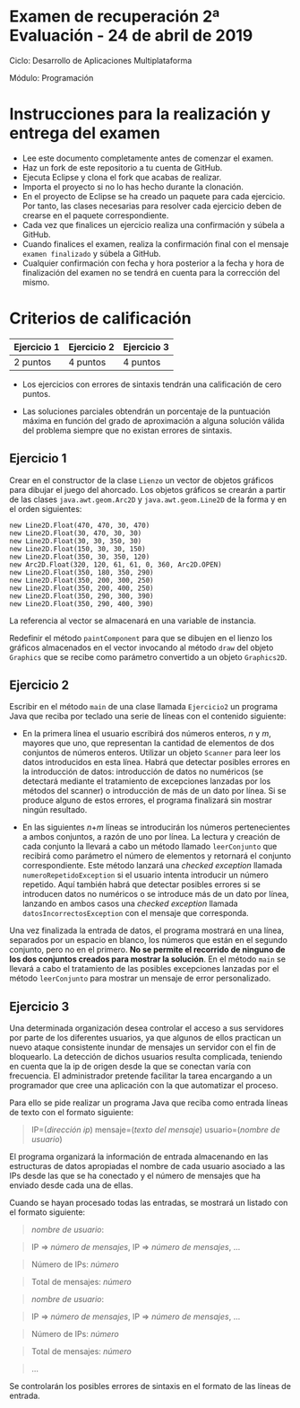# Examen de recuperación 2ª Evaluación - 24 de abril de 2019

Ciclo: Desarrollo de Aplicaciones Multiplataforma

Módulo: Programación


# Instrucciones para la realización y entrega del examen

- Lee este documento completamente antes de comenzar el examen.
- Haz un fork de este repositorio a tu cuenta de GitHub.
- Ejecuta Eclipse y clona el fork que acabas de realizar.
- Importa el proyecto si no lo has hecho durante la clonación.
- En el proyecto de Eclipse se ha creado un paquete para cada ejercicio. Por tanto, las clases necesarias para resolver cada ejercicio deben de crearse en el paquete correspondiente.
- Cada vez que finalices un ejercicio realiza una confirmación y súbela a GitHub.
- Cuando finalices el examen, realiza la confirmación final con el mensaje `examen finalizado` y súbela a GitHub.
- Cualquier confirmación con fecha y hora posterior a la fecha y hora de finalización del examen no se tendrá en cuenta para la corrección del mismo.


# Criterios de calificación

|  Ejercicio 1  |  Ejercicio 2  |  Ejercicio 3  |
| ------------- | ------------- | ------------- |
|   2 puntos    |   4 puntos    |   4 puntos    |

* Los ejercicios con errores de sintaxis tendrán una calificación de cero puntos.

* Las soluciones parciales obtendrán un porcentaje de la puntuación máxima en función del grado de aproximación a alguna solución válida del problema siempre que no existan errores de sintaxis.


## Ejercicio 1

Crear en el constructor de la clase `Lienzo` un vector de objetos gráficos para dibujar el juego del ahorcado. Los objetos gráficos se crearán a partir de las clases `java.awt.geom.Arc2D` y `java.awt.geom.Line2D` de la forma y en el orden siguientes:
	
	new Line2D.Float(470, 470, 30, 470)
	new Line2D.Float(30, 470, 30, 30)
	new Line2D.Float(30, 30, 350, 30)
	new Line2D.Float(150, 30, 30, 150)
	new Line2D.Float(350, 30, 350, 120)
	new Arc2D.Float(320, 120, 61, 61, 0, 360, Arc2D.OPEN)
	new Line2D.Float(350, 180, 350, 290)
	new Line2D.Float(350, 200, 300, 250)
	new Line2D.Float(350, 200, 400, 250)
	new Line2D.Float(350, 290, 300, 390)
	new Line2D.Float(350, 290, 400, 390)

La referencia al vector se almacenará en una variable de instancia.

Redefinir el método `paintComponent` para que se dibujen en el lienzo los gráficos almacenados en el vector invocando al método `draw` del objeto `Graphics` que se recibe como parámetro convertido a un objeto `Graphics2D`.


## Ejercicio 2

Escribir en el método `main` de una clase llamada `Ejercicio2` un programa Java que reciba por teclado una serie de líneas con el contenido siguiente:

- En la primera línea el usuario escribirá dos números enteros, *n* y *m*, mayores que uno, que representan la cantidad de elementos de dos conjuntos de números enteros. Utilizar un objeto `Scanner` para leer los datos introducidos en esta línea. Habrá que detectar posibles errores en la introducción de datos: introducción de datos no numéricos (se detectará mediante el tratamiento de excepciones lanzadas por los métodos del scanner) o introducción de más de un dato por línea. Si se produce alguno de estos errores, el programa finalizará sin mostrar ningún resultado.
  
- En las siguientes *n*+*m* líneas se introducirán los números pertenecientes a ambos conjuntos, a razón de uno por línea. La lectura y creación de cada conjunto la llevará a cabo un método llamado `leerConjunto` que recibirá como parámetro el número de elementos y retornará el conjunto correspondiente. Este método lanzará una *checked exception* llamada `numeroRepetidoException` si el usuario intenta introducir un número repetido. Aquí también habrá que detectar posibles errores si se introducen datos no numéricos o se introduce más de un dato por línea, lanzando en ambos casos una *checked exception* llamada `datosIncorrectosException` con el mensaje  que corresponda.
 
Una vez finalizada la entrada de datos, el programa mostrará en una línea, separados por un espacio en blanco, los números que están en el segundo conjunto, pero no en el primero. **No se permite el recorrido de ninguno de los dos conjuntos creados para mostrar la solución**.
En el método `main` se llevará a cabo el tratamiento de las posibles excepciones lanzadas por el método `leerConjunto` para mostrar un mensaje de error personalizado. 


## Ejercicio 3

Una determinada organización desea controlar el acceso a sus servidores por parte de los diferentes usuarios, ya que algunos de ellos practican un nuevo ataque consistente inundar de mensajes un servidor con el fin de bloquearlo. La detección de dichos usuarios resulta complicada, teniendo en cuenta que la ip de origen desde la que se conectan varía con frecuencia. El administrador pretende facilitar la tarea encargando a un programador que cree una aplicación con la que automatizar el proceso.

Para ello se pide realizar un programa Java que reciba como entrada líneas de texto con el formato siguiente:

> IP=(*dirección ip*) mensaje=(*texto del mensaje*) usuario=(*nombre de usuario*)

El programa organizará la información de entrada almacenando en las estructuras de datos apropiadas el nombre de cada usuario asociado a las IPs desde las que se ha conectado y el número de mensajes que ha enviado desde cada una de ellas.

Cuando se hayan procesado todas las entradas, se mostrará un listado con el formato siguiente:

> *nombre de usuario*:

> IP => *número de mensajes*, IP => *número de mensajes*, ...

> Número de IPs: *número*

> Total de mensajes: *número*

> *nombre de usuario*: 

> IP => *número de mensajes*, IP => *número de mensajes*, ...

> Número de IPs: *número*

> Total de mensajes: *número*

> ...

Se controlarán los posibles errores de sintaxis en el formato de las líneas de entrada.